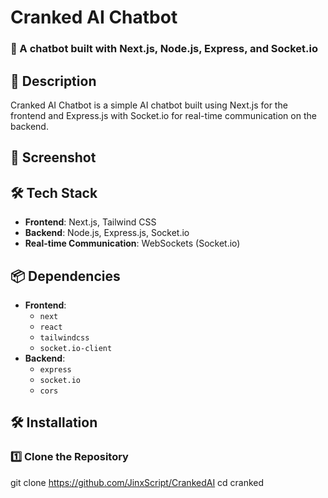 # Cranked AI Chatbot  

### 🤖 A chatbot built with Next.js, Node.js, Express, and Socket.io  

## 🚀 Description  
Cranked AI Chatbot is a simple AI chatbot built using Next.js for the frontend and Express.js with Socket.io for real-time communication on the backend. 
## 📸 Screenshot  

## 🛠️ Tech Stack  
- **Frontend**: Next.js, Tailwind CSS  
- **Backend**: Node.js, Express.js, Socket.io  
- **Real-time Communication**: WebSockets (Socket.io)  

## 📦 Dependencies  
- **Frontend**:  
  - `next`  
  - `react`  
  - `tailwindcss`  
  - `socket.io-client`  
- **Backend**:  
  - `express`  
  - `socket.io`  
  - `cors`  

## 🛠️ Installation  

### **1️⃣ Clone the Repository**  

git clone https://github.com/JinxScript/CrankedAI
cd cranked


